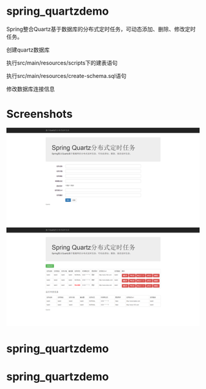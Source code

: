 # spring_quartzdemo

Spring整合Quartz基于数据库的分布式定时任务，可动态添加、删除、修改定时任务。

创建quartz数据库

执行src/main/resources/scripts下的建表语句

执行src/main/resources/create-schema.sql语句

修改数据库连接信息

# Screenshots

![](Screenshots/2016-08-04_161337.png)
![](Screenshots/2016-08-04_161310.png)
# spring_quartzdemo
# spring_quartzdemo
